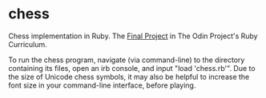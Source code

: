 # chess

Chess implementation in Ruby. The [Final Project](http://www.theodinproject.com/ruby-programming/ruby-final-project) in The Odin Project's Ruby Curriculum.

To run the chess program, navigate (via command-line) to the directory containing its files, open an irb console, and input "load 'chess.rb'". Due to the size of Unicode chess symbols, it may also be helpful to increase the font size in your command-line interface, before playing.
